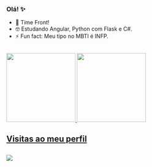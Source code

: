 ### Olá! ✨

- 🔭 Time Front!
- 🤓 Estudando Angular, Python com Flask e C#.
- ⚡ Fun fact: Meu tipo no MBTI é INFP.

##

 <div>
  <a href="https://github.com/LeticiaTP">
  <img height="180em" src="https://github-readme-stats.vercel.app/api?username=LeticiaTP&show_icons=true&theme=nightowl"/>
  <img height="180em" src="https://github-readme-stats.vercel.app/api/top-langs/?username=LeticiaTP&show_icons=true&theme=nightowl&layout=compact"/>
</div>

 ## Visitas ao meu perfil
 ##
 ![](https://komarev.com/ghpvc/?username=LeticiaTP&label=PROFILE+VIEWS)

